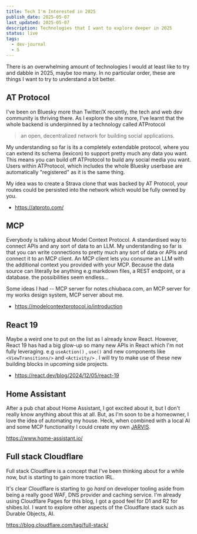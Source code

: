 ```yaml
---
title: Tech I'm Interested in 2025
publish_date: 2025-05-07
last_updated: 2025-05-07
description: Technologies that I want to explore deeper in 2025
status: live
tags:
  - dev-journal
  - S
---
```

There is an overwhelming amount of technologies I would at least like to try and dabble in 2025, maybe _too_ many. In no particular order, these are things I want to try to understand a bit better.


## AT Protocol

I've been on Bluesky more than Twitter/X recently, the tech and web dev community is thriving there. As I explore the site more, I've learnt that the whole backend is underpinned by a technology called ATProtocol

> an open, decentralized network for building social applications. 

My understanding so far is its a completely extendable protocol, where you can extend its schema (lexicon) to support pretty much any data you want. This means you can build off ATProtocol to build any social media you want. Users within ATProtocol, which includes the whole Bluesky userbase are automatically "registered" as it is the same thing.

My idea was to create a Strava clone that was backed by AT Protocol, your routes could be persisted into the network which would be fully owned by you.

- https://atproto.com/

## MCP

Everybody is talking about Model Context Protocol. A standardised way to connect APIs and any sort of data to an LLM. My understanding so far is that you can write connections to pretty much any sort of data or APIs and connect it to an MCP client. An MCP client lets you consume an LLM with the additional context you provided with your MCP. Because the data source can literally be anything e.g markdown files, a REST endpoint, or a database. the possibilities seem endless...

Some ideas I had --  MCP server for notes.chiubaca.com, an MCP server for my works design system, MCP server about me.

- https://modelcontextprotocol.io/introduction


## React 19

Maybe a weird one to put on the list as I already know React. However, React 19 has had a big glow-up so many new APIs in React which I'm not fully leveraging. e.g `useAction()`  , `use()`  and new components like `<ViewTransitions/>` and `<Activity/>` . I will try to make use of these new building blocks in upcoming side projects.  

- https://react.dev/blog/2024/12/05/react-19

## Home Assistant

After a pub chat about Home Assistant, I got excited about it, but I don't really know anything about this at all. But, as I'm soon to be a homeowner, I love the idea of automating my house. Heck, when combined with a local AI and some MCP functionality I could create my own [JARVIS](https://en.wikipedia.org/wiki/J.A.R.V.I.S.).

https://www.home-assistant.io/ 


## Full stack Cloudflare

Full stack Cloudflare is a concept that I've been thinking about for a while now, but is starting to gain more traction IRL.

It's clear Cloudflare is starting to go _hard_ on developer tooling aside from being a really good WAF, DNS provider and caching service. I'm already using Cloudflare Pages for this blog, I got a good feel for D1 and R2 for shibes.lol. I want to explore other aspects of the Cloudflare stack such as Durable Objects, AI.

https://blog.cloudflare.com/tag/full-stack/